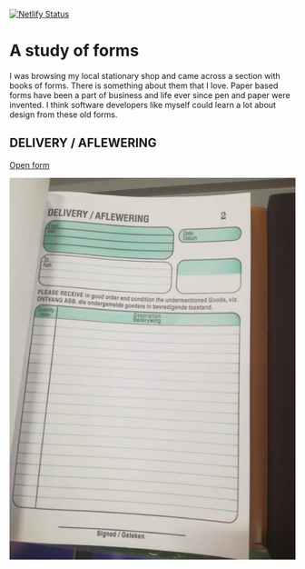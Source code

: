 [![Netlify Status](https://api.netlify.com/api/v1/badges/b4b5a561-2408-4fb2-be7a-6636e182a07c/deploy-status)](https://app.netlify.com/sites/forms-study/deploys)

# A study of forms

I was browsing my local stationary shop and came across a section with books of forms. There is something about them that I love. Paper based forms have been a part of business and life ever since pen and paper were invented. I think software developers like myself could learn a lot about design from these old forms.

## DELIVERY / AFLEWERING

[Open form](https://forms-study.netlify.com/delivery.html)

![Delivery form](images/delivery.jpg)
